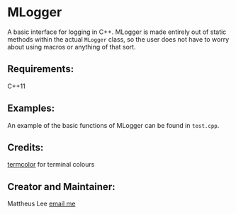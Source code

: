 # MLogger
A basic interface for logging in C++.
MLogger is made entirely out of static methods within the actual `MLogger` class, so the user does not have to worry about using macros or anything of that sort.

## Requirements:
C++11

## Examples:
An example of the basic functions of MLogger can be found in `test.cpp`.

## Credits:
[termcolor](https://github.com/ikalnytskyi/termcolor) for terminal colours

## Creator and Maintainer:
Mattheus Lee [email me](mailto:mattheuslee@gmail.com)

